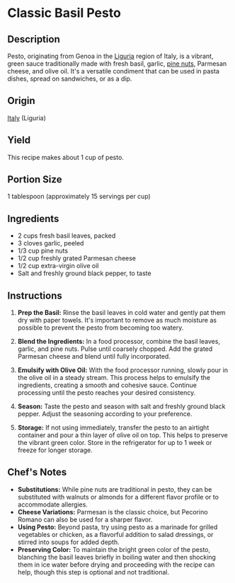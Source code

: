 # Classic Basil Pesto

## Description
Pesto, originating from Genoa in the [Liguria](/page/region/liguria-1709155303136) region of Italy, is a vibrant, green sauce traditionally made with fresh basil, garlic, [pine nuts](/page/product/pine-nuts-1709155323355), Parmesan cheese, and olive oil. It's a versatile condiment that can be used in pasta dishes, spread on sandwiches, or as a dip.

## Origin
[Italy](/page/region/italy-1709155281386) (Liguria)

## Yield
This recipe makes about 1 cup of pesto.

## Portion Size
1 tablespoon (approximately 15 servings per cup)

## Ingredients
- 2 cups fresh basil leaves, packed
- 3 cloves garlic, peeled
- 1/3 cup pine nuts
- 1/2 cup freshly grated Parmesan cheese
- 1/2 cup extra-virgin olive oil
- Salt and freshly ground black pepper, to taste

## Instructions

1. **Prep the Basil:** Rinse the basil leaves in cold water and gently pat them dry with paper towels. It's important to remove as much moisture as possible to prevent the pesto from becoming too watery.

2. **Blend the Ingredients:** In a food processor, combine the basil leaves, garlic, and pine nuts. Pulse until coarsely chopped. Add the grated Parmesan cheese and blend until fully incorporated.

3. **Emulsify with Olive Oil:** With the food processor running, slowly pour in the olive oil in a steady stream. This process helps to emulsify the ingredients, creating a smooth and cohesive sauce. Continue processing until the pesto reaches your desired consistency.

4. **Season:** Taste the pesto and season with salt and freshly ground black pepper. Adjust the seasoning according to your preference.

5. **Storage:** If not using immediately, transfer the pesto to an airtight container and pour a thin layer of olive oil on top. This helps to preserve the vibrant green color. Store in the refrigerator for up to 1 week or freeze for longer storage.

## Chef's Notes
- **Substitutions:** While pine nuts are traditional in pesto, they can be substituted with walnuts or almonds for a different flavor profile or to accommodate allergies.
- **Cheese Variations:** Parmesan is the classic choice, but Pecorino Romano can also be used for a sharper flavor.
- **Using Pesto:** Beyond pasta, try using pesto as a marinade for grilled vegetables or chicken, as a flavorful addition to salad dressings, or stirred into soups for added depth.
- **Preserving Color:** To maintain the bright green color of the pesto, blanching the basil leaves briefly in boiling water and then shocking them in ice water before drying and proceeding with the recipe can help, though this step is optional and not traditional.